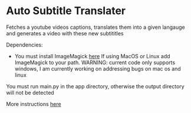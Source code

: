 # Auto Subtitle Translater
Fetches a youtube videos captions, translates them into a given langauge and generates a video with these new subtititles

Dependencies: 
- You must install ImageMagick [here](https://imagemagick.org/script/download.php)
If using MacOS or Linux add ImageMagick to your path.
WARNING: current code only supports windows, I am currently working on addressing bugs on mac os and linux

You must run main.py in the app directory, otherwise the output directory will not be detected

More instructions [here](https://pypi.org/project/moviepy/)
